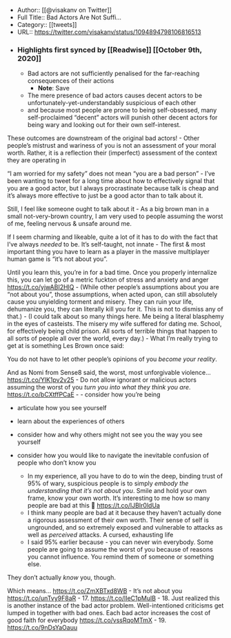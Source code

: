 - Author:: [[@visakanv on Twitter]]
- Full Title:: Bad Actors Are Not Suffi...
- Category:: [[tweets]]
- URL:: https://twitter.com/visakanv/status/1094894798106816513
- ### Highlights first synced by [[Readwise]] [[October 9th, 2020]]
    - Bad actors are not sufficiently penalised for the far-reaching consequences of their actions 
        - **Note**: Save
    - The mere presence of bad actors causes decent actors to be unfortunately-yet-understandably suspicious of each other 
    - and because most people are prone to being self-obsessed, many self-proclaimed “decent” actors will punish other decent actors for being wary and looking out for their own self-interest.

These outcomes are downstream of the original bad actors! 
    - Other people’s mistrust and wariness of you is not an assessment of your moral worth. Rather, it is a reflection their (imperfect) assessment of the context they are operating in

“I am worried for my safety” does not mean “you are a bad person” 
    - I’ve been wanting to tweet for a long time about how to effectively signal that you are a good actor, but I always procrastinate because talk is cheap and it’s always more effective to just be a good actor than to talk about it. 

Still, I feel like someone ought to talk about it 
    - As a big brown man in a small not-very-brown country, I am very used to people assuming the worst of me, feeling nervous & unsafe around me. 

If I seem charming and likeable, quite a lot of it has to do with the fact that I’ve always *needed* to be. It’s self-taught, not innate 
    - The first & most important thing you have to learn as a player in the massive multiplayer human game is “it’s not about you”. 

Until you learn this, you’re in for a bad time. Once you properly internalize this, you can let go of a metric fuckton of stress and anxiety and anger https://t.co/yjwABI2HlQ 
    - (While other people’s assumptions about you are “not about you”, those assumptions, when acted upon, can still absolutely cause you unyielding torment and misery. They can ruin your life, dehumanize you, they can literally kill you for it. This is not to dismiss any of that.) 
    - (I could talk about so many things here. Me being a literal blasphemy in the eyes of casteists. The misery my wife suffered for dating me. School, for effectively being child prison. All sorts of terrible things that happen to all sorts of people all over the world, every day.) 
    - What I’m really trying to get at is something Les Brown once said:

You do not have to let other people’s opinions of you *become your reality*.

And as Nomi from Sense8 said, the worst, most unforgivable violence... https://t.co/YlK1pv2v25 
    - Do not allow ignorant or malicious actors assuming the worst of you *turn you into what they think you are*. https://t.co/bCXtffPCaE 
    - - consider how you’re being

- articulate how you see yourself

- learn about the experiences of others

- consider how and why others might not see you the way you see yourself

- consider how you would like to navigate the inevitable confusion of people who don’t know you 
    - In my experience, all you have to do to win the deep, binding trust of 95% of wary, suspicious people is to simply *embody the understanding that it’s not about you*. Smile and hold your own frame, know your own worth. It’s interesting to me how so many people are bad at this 🤔 https://t.co/lJBIr0ldUa 
    - I think many people are bad at it because they haven’t actually done a rigorous assessment of their own worth. Their sense of self is ungrounded, and so extremely exposed and vulnerable to attacks as well as *perceived* attacks. A cursed, exhausting life 
    - I said 95% earlier because - you can never win everybody. Some people are going to assume the worst of you because of reasons you cannot influence. You remind them of someone or something else.

They don’t actually *know* you, though.

Which means... https://t.co/ZmXBTxd8WB 
    - It’s not about you https://t.co/unTvy9F8aR 
    - 17. https://t.co/lIeC1pMulB 
    - 18. Just realized this is another instance of the bad actor problem. Well-intentioned criticisms get lumped in together with bad ones. Each bad actor increases the cost of good faith for everybody https://t.co/vssRqoMTmX 
    - 19. https://t.co/9nDsYaOauu 
